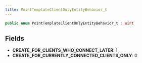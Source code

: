 ```yaml
---
title: PointTemplateClientOnlyEntityBehavior_t
---
```


```csharp
public enum PointTemplateClientOnlyEntityBehavior_t : uint
```

## Fields

- **CREATE_FOR_CLIENTS_WHO_CONNECT_LATER**: 1
- **CREATE_FOR_CURRENTLY_CONNECTED_CLIENTS_ONLY**: 0

